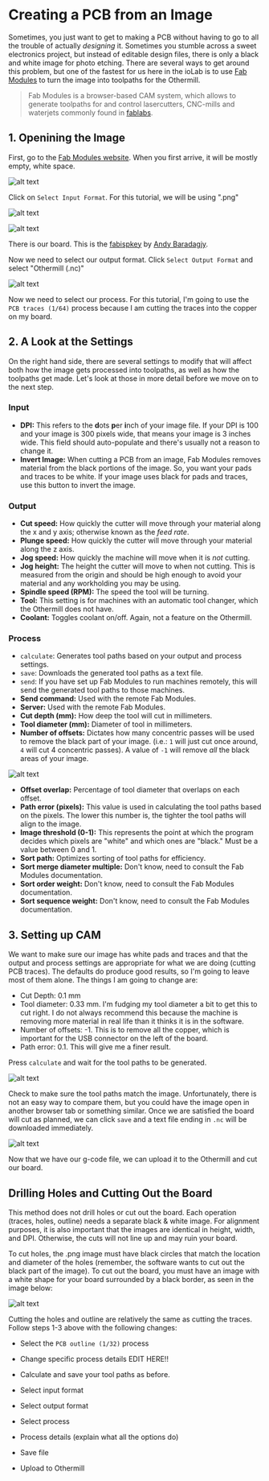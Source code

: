 # Creating a PCB from an Image

Sometimes, you just want to get to making a PCB without having to go to all the trouble of actually *designing* it.  Sometimes you stumble across a sweet electronics project, but instead of editable design files, there is only a black and white image for photo etching.  There are several ways to get around this problem, but one of the fastest for us here in the ioLab is to use [Fab Modules](www.fabmodules.org) to turn the image into toolpaths for the Othermill.

>Fab Modules is a browser-based CAM system, which allows to generate toolpaths for and control lasercutters, CNC-mills and waterjets commonly found in [fablabs](https://www.fablabs.io/).

## 1. Openining the Image
First, go to the [Fab Modules website](www.fabmodules.org).  When you first arrive, it will be mostly empty, white space.

<!-- fabmodules.org -->
![alt text][1]

Click on `Select Input Format`. For this tutorial, we will be using ".png"

<!-- input menu -->
![alt text][2]

<!-- input complete -->
![alt text][3]

There is our board.  This is the [fabispkey](http://fab.cba.mit.edu/content/projects/fabispkey/index.html) by [Andy Baradagjy](http://bardagjy.com/).  

Now we need to select our output format.  Click `Select Output Format` and select "Othermill (.nc)"

<!-- output menu -->
![alt text][4]

Now we need to select our process.  For this tutorial, I'm going to use the `PCB traces (1/64)` process because I am cutting the traces into the copper on my board.

## 2. A Look at the Settings

On the right hand side, there are several settings to modify that will affect both how the image gets processed into toolpaths, as well as how the toolpaths get made. Let's look at those in more detail before we move on to the next step.

### Input
- **DPI:** This refers to the **d**ots **p**er **i**nch of your image file.  If your DPI is 100 and your image is 300 pixels wide, that means your image is 3 inches wide.  This field should auto-populate and there's usually not a reason to change it.
- **Invert Image:** When cutting a PCB from an image, Fab Modules removes material from the black portions of the image.  So, you want your pads and traces to be white.  If your image uses black for pads and traces, use this button to invert the image.

### Output
- **Cut speed:** How quickly the cutter will move through your material along the x and y axis; otherwise known as the *feed rate*.
- **Plunge speed:** How quickly the cutter will move through your material along the z axis.
- **Jog speed:** How quickly the machine will move when it is *not* cutting.
- **Jog height:** The height the cutter will move to when not cutting.  This is measured from the origin and should be high enough to avoid your material and any workholding you may be using.
- **Spindle speed (RPM):** The speed the tool will be turning.
- **Tool:** This setting is for machines with an automatic tool changer, which the Othermill does not have.
- **Coolant:** Toggles coolant on/off.  Again, not a feature on the Othermill.

### Process
- `calculate`: Generates tool paths based on your output and process settings.
- `save`: Downloads the generated tool paths as a text file.
- `send`: If you have set up Fab Modules to run machines remotely, this will send the generated tool paths to those machines.
- **Send command:** Used with the remote Fab Modules.
- **Server:** Used with the remote Fab Modules.
- **Cut depth (mm):** How deep the tool will cut in millimeters.
- **Tool diameter (mm):** Diameter of tool in millimeters.
- **Number of offsets:** Dictates how many concentric passes will be used to remove the black part of your image.  (i.e.: `1` will just cut once around, `4` will cut 4 concentric passes).  A value of `-1` will remove *all* the black areas of your image.

<!-- Place image here of offsets -->
![alt text][4]

- **Offset overlap:** Percentage of tool diameter that overlaps on each offset.
- **Path error (pixels):** This value is used in calculating the tool paths based on the pixels.  The lower this number is, the tighter the tool paths will align to the image.
- **Image threshold (0-1):** This represents the point at which the program decides which pixels are "white" and which ones are "black." Must be a value between 0 and 1.
- **Sort path:** Optimizes sorting of tool paths for efficiency.
- **Sort merge diameter multiple:** Don't know, need to consult the Fab Modules documentation.
- **Sort order weight:** Don't know, need to consult the Fab Modules documentation.
- **Sort sequence weight:** Don't know, need to consult the Fab Modules documentation.

## 3. Setting up CAM
We want to make sure our image has white pads and traces and that the output and process settings are appropriate for what we are doing (cutting PCB traces).  The defaults do produce good results, so I'm going to leave most of them alone.  The things I am going to change are:

- Cut Depth: 0.1 mm
- Tool diameter: 0.33 mm.  I'm fudging my tool diameter a bit to get this to cut right.  I do not always recommend this because the machine is removing more material in real life than it thinks it is in the software.
- Number of offsets: -1. This is to remove all the copper, which is important for the USB connector on the left of the board.
- Path error: 0.1. This will give me a finer result.

Press `calculate` and wait for the tool paths to be generated.  

<!-- image of tool paths -->
![alt text][5]

Check to make sure the tool paths match the image.  Unfortunately, there is not an easy way to compare them, but you could have the image open in another browser tab or something similar.  Once we are satisfied the board will cut as planned, we can click `save` and a text file ending in `.nc` will be downloaded immediately.  

<!-- image of downloaded file -->
![alt text][6]

Now that we have our g-code file, we can upload it to the Othermill and cut our board.

## Drilling Holes and Cutting Out the Board
This method does not drill holes or cut out the board.  Each operation (traces, holes, outline) needs a separate black & white image.  For alignment purposes, it is also important that the images are identical in height, width, and DPI.  Otherwise, the cuts will not line up and may ruin your board.

To cut holes, the .png image must have black circles that match the location and diameter of the holes (remember, the software wants to cut out the black part of the image).
To cut out the board, you must have an image with a white shape for your board surrounded by a black border, as seen in the image below:

<!-- image of board cutout  -->
![alt text][7]

Cutting the holes and outline are relatively the same as cutting the traces.  Follow steps 1-3 above with the following changes:

- Select the `PCB outline (1/32)` process
- Change specific process details EDIT HERE!!
- Calculate and save your tool paths as before.

- Select input format
- Select output format
- Select process
- Process details (explain what all the options do)
- Save file
- Upload to Othermill




[1]: link "fabmodules.org"
[2]: link "input menu"
[3]: link "input complete!"
[4]: link "output menu"
[5]: link "process menu"
[6]: link "process details"
[7]: link "fabmodules.org"
[8]: link "fabmodules.org"
[9]: link "fabmodules.org"
